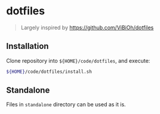 # dotfiles

> Largely inspired by https://github.com/ViBiOh/dotfiles

## Installation

Clone repository into `${HOME}/code/dotfiles`, and execute:

```bash
${HOME}/code/dotfiles/install.sh
```

## Standalone

Files in `standalone` directory can be used as it is.

